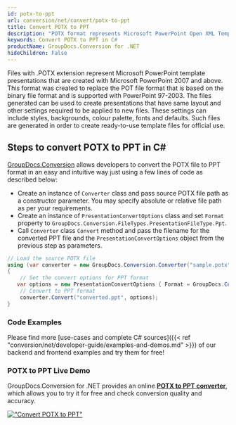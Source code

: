 ```yaml
---
id: potx-to-ppt
url: conversion/net/convert/potx-to-ppt
title: Convert POTX to PPT
description: "POTX format represents Microsoft PowerPoint Open XML Template with .potx extension. Learn how to convert POTX to PPT file programmatically in C# language using GroupDocs.Conversion for .NET library."
keywords: Convert POTX to PPT in C#
productName: GroupDocs.Conversion for .NET
hideChildren: False
---
```


Files with .POTX extension represent Microsoft PowerPoint template presentations that are created with Microsoft PowerPoint 2007 and above. This format was created to replace the POT file format that is based on the binary file format and is supported with PowerPoint 97-2003. The files generated can be used to create presentations that have same layout and other settings required to be applied to new files. These settings can include styles, backgrounds, colour palette, fonts and defaults. Such files are generated in order to create ready-to-use template files for official use.

## Steps to convert POTX to PPT in C#

[GroupDocs.Conversion](https://products.groupdocs.com/conversion/net) allows developers to convert the POTX file to PPT format in an easy and intuitive way just using a few lines of code as described below:

* Create an instance of `Converter` class and pass source POTX file path as a constructor parameter. You may specify absolute or relative file path as per your requirements. 
* Create an instance of `PresentationConvertOptions` class and set `Format` property to `GroupDocs.Conversion.FileTypes.PresentationFileType.Ppt`.
* Call `Converter` class `Convert` method and pass the filename for the converted PPT file and the `PresentationConvertOptions` object from the previous step as parameters.

```csharp
// Load the source POTX file
using (var converter = new GroupDocs.Conversion.Converter("sample.potx"))
{
    // Set the convert options for PPT format
   var options = new PresentationConvertOptions { Format = GroupDocs.Conversion.FileTypes.PresentationFileType.Ppt };
    // Convert to PPT format
    converter.Convert("converted.ppt", options);
}
```

### Code Examples

Please find more [use-cases and complete C# sources]({{< ref "conversion/net/developer-guide/examples-and-demos.md" >}}) of our backend and frontend examples and try them for free!

### POTX to PPT Live Demo

GroupDocs.Conversion for .NET provides an online [**POTX to PPT converter**](https://products.groupdocs.app/conversion/potx-to-ppt), which allows you to try it for free and check conversion quality and accuracy.

[!["Convert POTX to PPT"](conversion/net/images/convert-to-ppt/convert-potx-to-ppt.png)](https://products.groupdocs.app/conversion/potx-to-ppt)